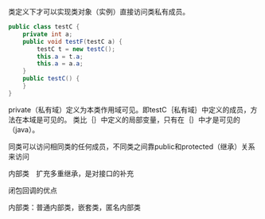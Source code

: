 
类定义下才可以实现类对象（实例）直接访问类私有成员。

```java
public class testC {
	private int a;
	public void testF(testC a) {
		testC t = new testC();
		this.a = t.a;
		this.a = a.a;
	}
	public testC() {
	}
}
```
private（私有域）定义为本类作用域可见。即testC｛私有域｝中定义的成员，方法在本域是可见的。
类比｛｝中定义的局部变量，只有在｛｝中才是可见的（java）。

同类可以访问相同类的任何成员，不同类之间靠public和protected（继承）关系来访问

内部类　扩充多重继承，是对接口的补充

闭包回调的优点

内部类：普通内部类，嵌套类，匿名内部类
